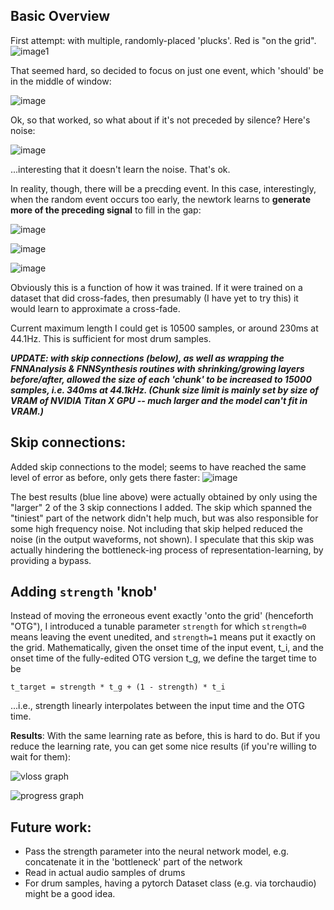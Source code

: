 
## Basic Overview
First attempt: with multiple, randomly-placed 'plucks'.  Red is "on the grid".
![image1](../../images/TimeAlignPic1_many_plusminus.png)


That seemed hard, so decided to focus on just one event, which 'should' be in the middle of window:

![image](../../images/TimeAlignPic2_single_random_silence.png)


Ok, so that worked, so what about if it's not preceded by silence?  Here's noise:

![image](../../images/TimeAlignPic2_single_random_noisered.png)

...interesting that it doesn't learn the noise.  That's ok.


In reality, though, there will be a precding event.  In this case, interestingly, when the random event occurs too early, the newtork learns to **generate more of the preceding signal** to fill in the gap:

![image](../../images/TimeAlign_generatemissing.png)

![image](../../images/TimeAlign_generatemissing2.png)	

![image](../../images/TimeAlignanotherexample.png)

Obviously this is a function of how it was trained.  If it were trained on a dataset that did cross-fades, then presumably (I have yet to try this) it would learn to approximate a cross-fade.

Current maximum length I could get is 10500 samples, or around 230ms at 44.1Hz.  This is sufficient for most drum samples.  

***UPDATE: with skip connections (below), as well as wrapping the FNNAnalysis & FNNSynthesis routines with shrinking/growing layers before/after, allowed the size of each 'chunk' to be increased to 15000 samples, i.e. 340ms at 44.1kHz.  (Chunk size limit is mainly set by size of VRAM of NVIDIA Titan X GPU -- much larger and the model can't fit in VRAM.)***  


## Skip connections:

Added skip connections to the model; seems to have reached the same level of error as before, only gets there faster:
![image](loss_skips.png)

The best results (blue line above) were actually obtained by only using the "larger" 2 of the 3 skip connections I added.  The skip which spanned the "tiniest" part of the network didn't help much, but was also responsible for some high frequency noise.  Not including that skip helped reduced the noise (in the output waveforms, not shown).  I speculate that this skip was actually hindering the bottleneck-ing process of representation-learning, by providing a bypass. 

## Adding `strength` 'knob'

Instead of moving the erroneous event exactly 'onto the grid' (henceforth "OTG"), I introduced a tunable parameter `strength` for which
`strength=0` means leaving the event unedited, and `strength=1` means put it exactly on the grid.  Mathematically,
given the onset time of the input event, t_i, and the onset time of the fully-edited OTG version t_g,
we define the target time to be

`t_target = strength * t_g + (1 - strength) * t_i`

...i.e., strength linearly interpolates between the input time and the OTG time.  

**Results**: With the same learning rate as before, this is hard to do.  But if you reduce the learning rate, you can get some nice results (if you're willing to wait for them):

![vloss graph](strength=0.5/vloss_hist_graph_strength=0.5.png)

![progress graph](strength=0.5/progress0.png)


## Future work:

- Pass the strength parameter into the neural network model, e.g. concatenate it in the 'bottleneck' part of the network 
- Read in actual audio samples of drums
- For drum samples, having a pytorch Dataset class (e.g. via torchaudio) might be a good idea. 
